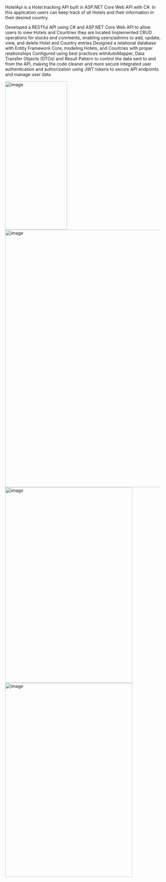 HotelApi is a Hotel tracking API built in ASP.NET Core Web API with C#. In this application users can keep track of all Hotels and their information in their desired country.

Developed a RESTful API using C# and ASP.NET Core Web API to allow users to view Hotels and Countries they are located
Implemented CRUD operations for stocks and comments, enabling users/admins to add, update, view, and delete Hotel and Country entries 
Designed a relational database with Entity Framework Core, modeling Hotels, and Countries with proper relationships
Configured using best practices withAutoMapper, Data Transfer Objects (DTOs) and Result Pattern to control the data sent to and from the API, making the code cleaner and more secure
Integrated user authentication and authorization using JWT tokens to secure API endpoints and manage user data

<img width="200" height="481" alt="image" src="https://github.com/user-attachments/assets/b6515e37-9f5a-4f86-a4ab-05436c862496" /> <img width="650" height="834" alt="image" src="https://github.com/user-attachments/assets/ba1e7184-5d98-4399-be65-de9238d9e850" />
<img width="412" height="634" alt="image" src="https://github.com/user-attachments/assets/b1728391-1222-4a3a-8741-aff314eddf29" /> <img width="412" height="629" alt="image" src="https://github.com/user-attachments/assets/1f050410-56b9-4619-9d85-8c1b90539fa2" />




